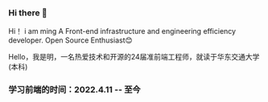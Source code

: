 ### Hi there 👋
Hi！ i am ming
A Front-end infrastructure and engineering efficiency developer. Open Source Enthusiast😊

Hello，我是明，一名热爱技术和开源的24届准前端工程师，就读于华东交通大学(本科)

### 学习前端的时间：2022.4.11 -- 至今
